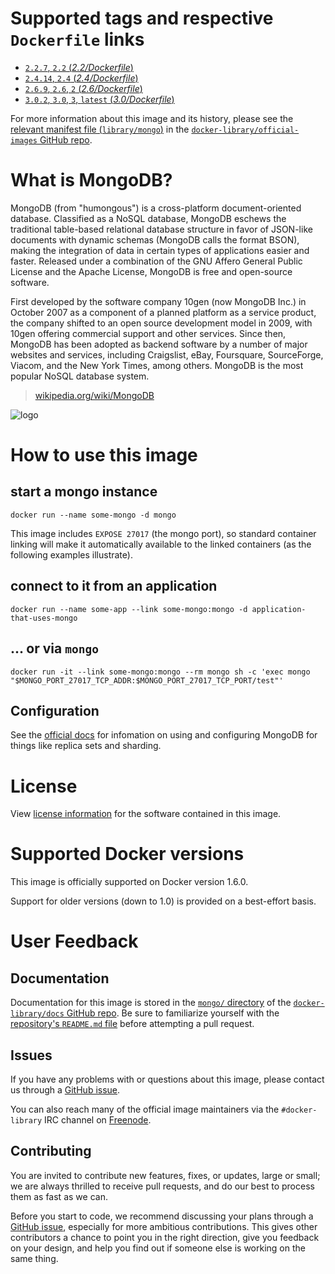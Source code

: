 # Supported tags and respective `Dockerfile` links

-	[`2.2.7`, `2.2` (*2.2/Dockerfile*)](https://github.com/docker-library/mongo/blob/c9a1b066a0f35f679c2f8e1854a21e025867d938/2.2/Dockerfile)
-	[`2.4.14`, `2.4` (*2.4/Dockerfile*)](https://github.com/docker-library/mongo/blob/b7630a1644d934c4c4d57a121e2ca42a50e99c44/2.4/Dockerfile)
-	[`2.6.9`, `2.6`, `2` (*2.6/Dockerfile*)](https://github.com/docker-library/mongo/blob/c9a1b066a0f35f679c2f8e1854a21e025867d938/2.6/Dockerfile)
-	[`3.0.2`, `3.0`, `3`, `latest` (*3.0/Dockerfile*)](https://github.com/docker-library/mongo/blob/c9a1b066a0f35f679c2f8e1854a21e025867d938/3.0/Dockerfile)

For more information about this image and its history, please see the [relevant manifest file (`library/mongo`)](https://github.com/docker-library/official-images/blob/master/library/mongo) in the [`docker-library/official-images` GitHub repo](https://github.com/docker-library/official-images).

# What is MongoDB?

MongoDB (from "humongous") is a cross-platform document-oriented database. Classified as a NoSQL database, MongoDB eschews the traditional table-based relational database structure in favor of JSON-like documents with dynamic schemas (MongoDB calls the format BSON), making the integration of data in certain types of applications easier and faster. Released under a combination of the GNU Affero General Public License and the Apache License, MongoDB is free and open-source software.

First developed by the software company 10gen (now MongoDB Inc.) in October 2007 as a component of a planned platform as a service product, the company shifted to an open source development model in 2009, with 10gen offering commercial support and other services. Since then, MongoDB has been adopted as backend software by a number of major websites and services, including Craigslist, eBay, Foursquare, SourceForge, Viacom, and the New York Times, among others. MongoDB is the most popular NoSQL database system.

> [wikipedia.org/wiki/MongoDB](https://en.wikipedia.org/wiki/MongoDB)

![logo](https://raw.githubusercontent.com/docker-library/docs/master/mongo/logo.png)

# How to use this image

## start a mongo instance

	docker run --name some-mongo -d mongo

This image includes `EXPOSE 27017` (the mongo port), so standard container linking will make it automatically available to the linked containers (as the following examples illustrate).

## connect to it from an application

	docker run --name some-app --link some-mongo:mongo -d application-that-uses-mongo

## ... or via `mongo`

	docker run -it --link some-mongo:mongo --rm mongo sh -c 'exec mongo "$MONGO_PORT_27017_TCP_ADDR:$MONGO_PORT_27017_TCP_PORT/test"'

## Configuration

See the [official docs](http://docs.mongodb.org/manual/) for infomation on using and configuring MongoDB for things like replica sets and sharding.

# License

View [license information](https://github.com/mongodb/mongo/blob/7c3cfac300cfcca4f73f1c3b18457f0f8fae3f69/README#L71) for the software contained in this image.

# Supported Docker versions

This image is officially supported on Docker version 1.6.0.

Support for older versions (down to 1.0) is provided on a best-effort basis.

# User Feedback

## Documentation

Documentation for this image is stored in the [`mongo/` directory](https://github.com/docker-library/docs/tree/master/mongo) of the [`docker-library/docs` GitHub repo](https://github.com/docker-library/docs). Be sure to familiarize yourself with the [repository's `README.md` file](https://github.com/docker-library/docs/blob/master/README.md) before attempting a pull request.

## Issues

If you have any problems with or questions about this image, please contact us through a [GitHub issue](https://github.com/docker-library/mongo/issues).

You can also reach many of the official image maintainers via the `#docker-library` IRC channel on [Freenode](https://freenode.net).

## Contributing

You are invited to contribute new features, fixes, or updates, large or small; we are always thrilled to receive pull requests, and do our best to process them as fast as we can.

Before you start to code, we recommend discussing your plans through a [GitHub issue](https://github.com/docker-library/mongo/issues), especially for more ambitious contributions. This gives other contributors a chance to point you in the right direction, give you feedback on your design, and help you find out if someone else is working on the same thing.
